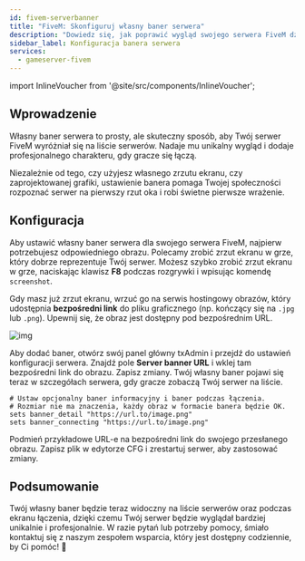 ```yaml
---
id: fivem-serverbanner
title: "FiveM: Skonfiguruj własny baner serwera"
description: "Dowiedz się, jak poprawić wygląd swojego serwera FiveM dzięki własnemu banerowi, który nada mu unikalny, profesjonalny wygląd → Sprawdź teraz"
sidebar_label: Konfiguracja banera serwera
services:
  - gameserver-fivem
---
```


import InlineVoucher from '@site/src/components/InlineVoucher';

## Wprowadzenie

Własny baner serwera to prosty, ale skuteczny sposób, aby Twój serwer FiveM wyróżniał się na liście serwerów. Nadaje mu unikalny wygląd i dodaje profesjonalnego charakteru, gdy gracze się łączą.

Niezależnie od tego, czy użyjesz własnego zrzutu ekranu, czy zaprojektowanej grafiki, ustawienie banera pomaga Twojej społeczności rozpoznać serwer na pierwszy rzut oka i robi świetne pierwsze wrażenie.

<InlineVoucher />

## Konfiguracja

Aby ustawić własny baner serwera dla swojego serwera FiveM, najpierw potrzebujesz odpowiedniego obrazu. Polecamy zrobić zrzut ekranu w grze, który dobrze reprezentuje Twój serwer. Możesz szybko zrobić zrzut ekranu w grze, naciskając klawisz **F8** podczas rozgrywki i wpisując komendę `screenshot`.

Gdy masz już zrzut ekranu, wrzuć go na serwis hostingowy obrazów, który udostępnia **bezpośredni link** do pliku graficznego (np. kończący się na `.jpg` lub `.png`). Upewnij się, że obraz jest dostępny pod bezpośrednim URL.

![img](https://screensaver01.zap-hosting.com/index.php/s/4sCEeKkyGEm3EXd/preview)

Aby dodać baner, otwórz swój panel główny txAdmin i przejdź do ustawień konfiguracji serwera. Znajdź pole **Server banner URL** i wklej tam bezpośredni link do obrazu. Zapisz zmiany. Twój własny baner pojawi się teraz w szczegółach serwera, gdy gracze zobaczą Twój serwer na liście.

```
# Ustaw opcjonalny baner informacyjny i baner podczas łączenia.
# Rozmiar nie ma znaczenia, każdy obraz w formacie banera będzie OK.
sets banner_detail "https://url.to/image.png"
sets banner_connecting "https://url.to/image.png"
```

Podmień przykładowe URL-e na bezpośredni link do swojego przesłanego obrazu. Zapisz plik w edytorze CFG i zrestartuj serwer, aby zastosować zmiany.

## Podsumowanie

Twój własny baner będzie teraz widoczny na liście serwerów oraz podczas ekranu łączenia, dzięki czemu Twój serwer będzie wyglądał bardziej unikalnie i profesjonalnie. W razie pytań lub potrzeby pomocy, śmiało kontaktuj się z naszym zespołem wsparcia, który jest dostępny codziennie, by Ci pomóc! 🙂

<InlineVoucher />